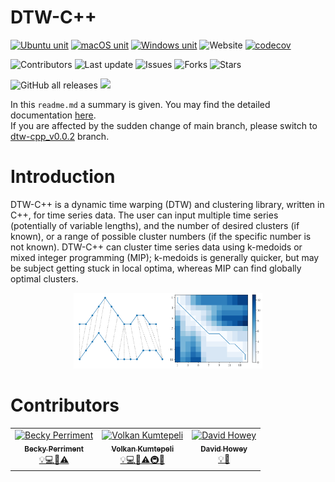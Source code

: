 DTW-C++
===========================
[![Ubuntu unit](https://github.com/Battery-Intelligence-Lab/dtw-cpp/workflows/Ubuntu%20unit/badge.svg)](https://github.com/Battery-Intelligence-Lab/dtw-cpp/actions)
[![macOS unit](https://github.com/Battery-Intelligence-Lab/dtw-cpp/workflows/macOS%20unit/badge.svg)](https://github.com/Battery-Intelligence-Lab/dtw-cpp/actions)
[![Windows unit](https://github.com/Battery-Intelligence-Lab/dtw-cpp/workflows/Windows%20unit/badge.svg)](https://github.com/Battery-Intelligence-Lab/dtw-cpp/actions)
![Website](https://img.shields.io/website?url=https%3A%2F%2FBattery-Intelligence-Lab.github.io%2Fdtw-cpp%2F)
[![codecov](https://codecov.io/gh/Battery-Intelligence-Lab/dtw-cpp/branch/main/graph/badge.svg?token=K739SRV4QG)](https://codecov.io/gh/Battery-Intelligence-Lab/dtw-cpp)

![Contributors](https://img.shields.io/github/contributors/Battery-Intelligence-Lab/dtw-cpp)
![Last update](https://img.shields.io/github/last-commit/Battery-Intelligence-Lab/dtw-cpp/develop)
![Issues](https://img.shields.io/github/issues/Battery-Intelligence-Lab/dtw-cpp)
![Forks](https://img.shields.io/github/forks/Battery-Intelligence-Lab/dtw-cpp)
![Stars](https://img.shields.io/github/stars/Battery-Intelligence-Lab/dtw-cpp)

![GitHub all releases](https://img.shields.io/github/downloads/Battery-Intelligence-Lab/dtw-cpp/total) 
[![](https://img.shields.io/badge/license-BSD--3--like-5AC451.svg)](https://github.com/Battery-Intelligence-Lab/dtw-cpp/blob/main/LICENSE)

In this `readme.md` a summary is given. You may find the detailed documentation [here](https://Battery-Intelligence-Lab.github.io/dtw-cpp/).  
If you are affected by the sudden change of main branch, please switch to [dtw-cpp_v0.0.2]([https://github.com/Battery-Intelligence-Lab/dtw-cpp/tree/dtw-cpp_v2](https://github.com/Battery-Intelligence-Lab/dtw-cpp/tree/dtwc_0_0_2)) branch. 

Introduction
===========================
DTW-C++ is a dynamic time warping (DTW) and clustering library, written in C++, for time series data. The user can input multiple time series (potentially of variable lengths), and the number of desired clusters (if known), or a range of possible cluster numbers (if the specific number is not known). DTW-C++ can cluster time series data using k-medoids or mixed integer programming (MIP); k-medoids is generally quicker, but may be subject getting stuck in local optima, whereas MIP can find globally optimal clusters.
<p align="center"><img src="https://github.com/Battery-Intelligence-Lab/dtw-cpp/blob/main/media/Merged_document.png" alt="DTW" width="60%"/></center></p>

Contributors
===========================
<!-- ALL-CONTRIBUTORS-LIST:START - Do not remove or modify this section --><!-- prettier-ignore-start --><!-- markdownlint-disable -->
<table>
	<tbody>
		<tr>
			<td style="text-align:center; vertical-align:top"><a href="https://github.com/beckyperriment"><img alt="Becky Perriment" src="https://avatars.githubusercontent.com/u/93582518?v=4?s=100" style="width:100px" /><br />
			<sub><strong>Becky Perriment</strong></sub></a><br />
			<a href="https://github.com/Battery-Intelligence-Lab/dtw-cpp/blob/main/develop/contributors.md#core-contributors">💡💻👀⚠️</a></td>
			<td style="text-align:center; vertical-align:top"><a href="https://github.com/ElektrikAkar"><img alt="Volkan Kumtepeli" src="https://avatars.githubusercontent.com/u/8674942?v=4?s=100" style="width:100px" /><br />
			<sub><strong>Volkan Kumtepeli</strong></sub></a><br />
			<a href="https://github.com/Battery-Intelligence-Lab/dtw-cpp/blob/main/develop/contributors.md#core-contributors">💡💻👀⚠️🚇🐢</a></td>
			<td style="text-align:center; vertical-align:top"><a href="http://howey.eng.ox.ac.uk"><img alt="David Howey" src="https://avatars.githubusercontent.com/u/2247552?v=4?s=100" style="width:100px" /><br />
			<sub><strong>David Howey</strong></sub></a><br />
			<a href="https://github.com/Battery-Intelligence-Lab/dtw-cpp/blob/main/develop/contributors.md#core-contributors">💡👀</a></td>
		</tr>
	</tbody>
</table>
<!-- markdownlint-restore --><!-- prettier-ignore-end --><!-- ALL-CONTRIBUTORS-LIST:END -->
